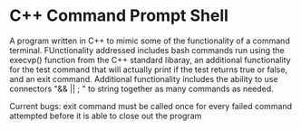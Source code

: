 # C++ Command Prompt Shell

A program written in C++ to mimic some of the functionality of a command terminal. FUnctionality addressed includes bash commands run using the execvp() function from the C++ standard libaray, an additional functionality for the test command that will actually print if the test returns true or false, and an exit command. Additional functionality includes the ability to use connectors "&& || ; " to string together as many commands as needed.

Current bugs: exit command must be called once for every failed command attempted before it is able to close out the program
